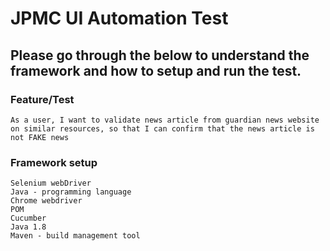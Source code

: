 # JPMC UI Automation Test
## Please go through the below to understand the framework and how to setup and run the test.
### Feature/Test 
```
As a user, I want to validate news article from guardian news website on similar resources, so that I can confirm that the news article is not FAKE news
```
### Framework setup
```
Selenium webDriver
Java - programming language
Chrome webdriver
POM
Cucumber
Java 1.8
Maven - build management tool
```
